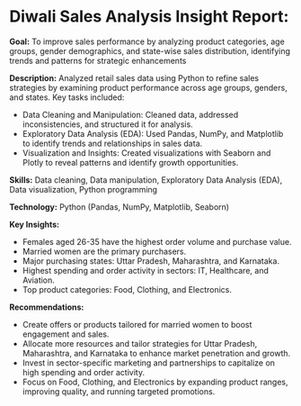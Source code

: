 # Diwali Sales Analysis Insight Report:

**Goal:** To improve sales performance by analyzing product categories, age groups, gender demographics, and state-wise sales distribution, identifying trends and patterns for strategic enhancements

**Description:** Analyzed retail sales data using Python to refine sales strategies by examining product performance across age groups, genders, and states. Key tasks included:
- Data Cleaning and Manipulation: Cleaned data, addressed inconsistencies, and structured it for analysis.
- Exploratory Data Analysis (EDA): Used Pandas, NumPy, and Matplotlib to identify trends and relationships in sales data.
- Visualization and Insights: Created visualizations with Seaborn and Plotly to reveal patterns and identify growth opportunities.

  
**Skills:**  Data cleaning, Data manipulation, Exploratory Data Analysis (EDA), Data visualization, Python programming

**Technology:** Python (Pandas, NumPy, Matplotlib, Seaborn)


 **Key Insights:** 
- Females aged 26-35 have the highest order volume and purchase value.
- Married women are the primary purchasers.
- Major purchasing states: Uttar Pradesh, Maharashtra, and Karnataka.
- Highest spending and order activity in sectors: IT, Healthcare, and Aviation.
- Top product categories: Food, Clothing, and Electronics.



**Recommendations:** 
  - Create offers or products tailored for married women to boost engagement and sales.
  - Allocate more resources and tailor strategies for Uttar Pradesh, Maharashtra, and Karnataka to enhance market penetration and growth.
  - Invest in sector-specific marketing and partnerships to capitalize on high spending and order activity.
  - Focus on Food, Clothing, and Electronics by expanding product ranges, improving quality, and running targeted promotions.



